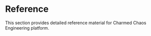 # Reference

This section provides detailed reference material for Charmed Chaos Engineering platform.

